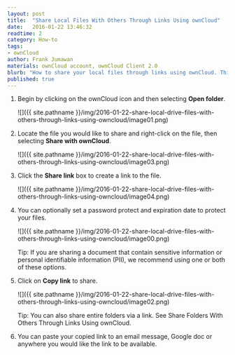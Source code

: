 ```yaml
---
layout: post
title:  "Share Local Files With Others Through Links Using ownCloud"
date:   2016-01-22 13:46:32
readtime: 2
category: How-to
tags:
- ownCloud
author: Frank Jumawan
materials: ownCloud account, ownCloud Client 2.0
blurb: "How to share your local files through links using ownCloud. This feature is useful when sharing your files on ownCloud to others outside of the COE."
published: true
---
```


1. Begin by clicking on the ownCloud icon and then selecting **Open folder**.

    ![]({{ site.pathname }}/img/2016-01-22-share-local-drive-files-with-others-through-links-using-owncloud/image01.png)

2. Locate the file you would like to share and right-click on the file, then selecting **Share with ownCloud**.

    ![]({{ site.pathname }}/img/2016-01-22-share-local-drive-files-with-others-through-links-using-owncloud/image03.png)

3. Click the **Share link** box to create a link to the file.

    ![]({{ site.pathname }}/img/2016-01-22-share-local-drive-files-with-others-through-links-using-owncloud/image04.png)

4. You can optionally set a password protect and expiration date to protect your files.

    ![]({{ site.pathname }}/img/2016-01-22-share-local-drive-files-with-others-through-links-using-owncloud/image00.png)

    Tip: If you are sharing a document that contain sensitive information or personal identifiable information (PII), we recommend using one or both of these options.

5. Click on **Copy link** to share.

    ![]({{ site.pathname }}/img/2016-01-22-share-local-drive-files-with-others-through-links-using-owncloud/image02.png)

    Tip: You can also share entire folders via a link. See Share Folders With Others Through Links Using ownCloud.

6. You can paste your copied link to an email message, Google doc or anywhere you would like the link to be available.
